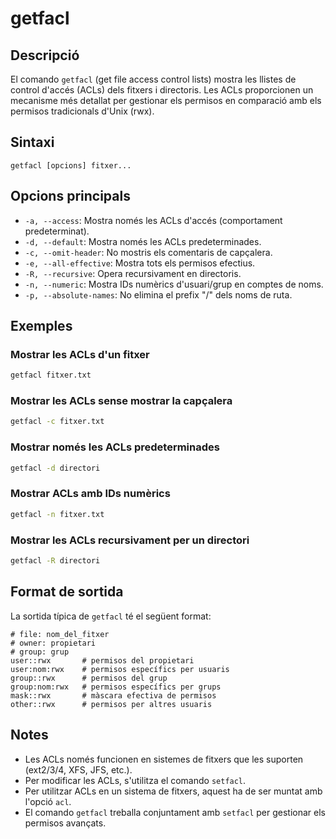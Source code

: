 # getfacl

## Descripció

El comando `getfacl` (get file access control lists) mostra les llistes de control d'accés (ACLs) dels fitxers i directoris. Les ACLs proporcionen un mecanisme més detallat per gestionar els permisos en comparació amb els permisos tradicionals d'Unix (rwx).

## Sintaxi

```
getfacl [opcions] fitxer...
```

## Opcions principals

- `-a, --access`: Mostra només les ACLs d'accés (comportament predeterminat).
- `-d, --default`: Mostra només les ACLs predeterminades.
- `-c, --omit-header`: No mostris els comentaris de capçalera.
- `-e, --all-effective`: Mostra tots els permisos efectius.
- `-R, --recursive`: Opera recursivament en directoris.
- `-n, --numeric`: Mostra IDs numèrics d'usuari/grup en comptes de noms.
- `-p, --absolute-names`: No elimina el prefix "/" dels noms de ruta.

## Exemples

### Mostrar les ACLs d'un fitxer

```bash
getfacl fitxer.txt
```

### Mostrar les ACLs sense mostrar la capçalera

```bash
getfacl -c fitxer.txt
```

### Mostrar només les ACLs predeterminades

```bash
getfacl -d directori
```

### Mostrar ACLs amb IDs numèrics

```bash
getfacl -n fitxer.txt
```

### Mostrar les ACLs recursivament per un directori

```bash
getfacl -R directori
```

## Format de sortida

La sortida típica de `getfacl` té el següent format:

```
# file: nom_del_fitxer
# owner: propietari
# group: grup
user::rwx       # permisos del propietari
user:nom:rwx    # permisos específics per usuaris
group::rwx      # permisos del grup
group:nom:rwx   # permisos específics per grups
mask::rwx       # màscara efectiva de permisos
other::rwx      # permisos per altres usuaris
```

## Notes

- Les ACLs només funcionen en sistemes de fitxers que les suporten (ext2/3/4, XFS, JFS, etc.).
- Per modificar les ACLs, s'utilitza el comando `setfacl`.
- Per utilitzar ACLs en un sistema de fitxers, aquest ha de ser muntat amb l'opció `acl`.
- El comando `getfacl` treballa conjuntament amb `setfacl` per gestionar els permisos avançats.
